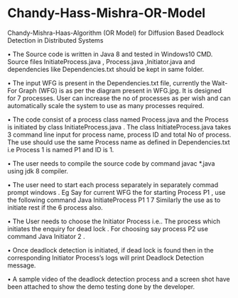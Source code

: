 # Chandy-Hass-Mishra-OR-Model
Chandy-Mishra-Haas-Algorithm (OR Model) for Diffusion Based Deadlock Detection in Distributed Systems

•	The Source code is written in Java 8 and tested in Windows10 CMD. Source files InitiateProcess.java , Process.java ,Initiator.java  and dependencies like Dependencies.txt should be kept in same folder. 

•	The input WFG is present in the Dependencies.txt file, currently the Wait-For Graph (WFG) is as per the diagram present in WFG.jpg. It is designed for 7 processes. User can increase the no of processes as per wish and can automatically scale the system to use as many processes required.

•	The code consist of a process class named Process.java and the Process is initiated by class InitiateProcess.java . The class InitiateProcess.java takes 3 command line input for process name, process ID and total No of process. The use should use the same Process name as defined in Dependencies.txt i.e Process 1 is named P1 and ID is 1. 

•	The user needs to compile the source code by command javac *.java using jdk 8 compiler.

•	The user need to start each process separately in separately commad prompt windows .
Eg Say for current WFG the for starting Process P1 , use the following command
Java InitiateProcess P1 1 7 
Similarly the use as to initiate rest if the 6 process also.

•	The User needs to choose the Initiator Process i.e.. The process which initiates the enquiry  for dead lock . For choosing say process P2 use command 
 Java Initiator 2 .
 
•	Once deadlock detection is initiated, if  dead lock is found then in the corresponding Initiator Process’s  logs will print Deadlock Detection message.

•	A sample video of the deadlock detection process and a screen shot have been attached to show the demo testing done by the developer.
